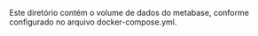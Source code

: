 Este diretório contém o volume de dados do metabase, conforme configurado no arquivo docker-compose.yml.